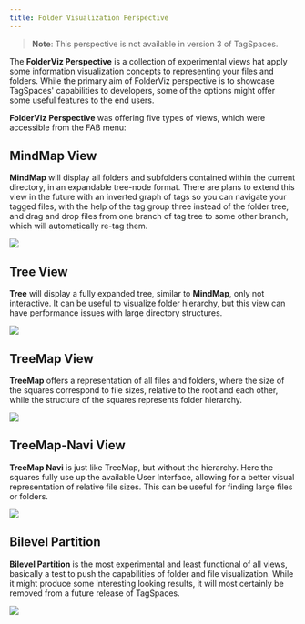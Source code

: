 ```yaml
---
title: Folder Visualization Perspective
---
```


> **Note**: This perspective is not available in version 3 of TagSpaces.

The **FolderViz Perspective** is a collection of experimental views hat apply some information visualization concepts to representing your files and folders. While the primary aim of FolderViz perspective is to showcase TagSpaces' capabilities to developers, some of the options might offer some useful features to the end users.

**FolderViz Perspective** was offering five types of views, which were accessible from the FAB menu:

## MindMap View

**MindMap** will display all folders and subfolders contained within the current directory, in an expandable tree-node format. There are plans to extend this view in the future with an inverted graph of tags so you can navigate your tagged files, with the help of the tag group three instead of the folder tree, and drag and drop files from one branch of tag tree to some other branch, which will automatically re-tag them.

![](/media/folderviz-mindmap.png)

## Tree View

**Tree** will display a fully expanded tree, similar to **MindMap**, only not interactive. It can be useful to visualize folder hierarchy, but this view can have performance issues with large directory structures.

![](/media/folderviz-tree-view.png)

## TreeMap View

**TreeMap** offers a representation of all files and folders, where the size of the squares correspond to file sizes, relative to the root and each other, while the structure of the squares represents folder hierarchy.

![](/media/folderviz-treemap.png)

## TreeMap-Navi View

**TreeMap Navi** is just like TreeMap, but without the hierarchy. Here the squares fully use up the available User Interface, allowing for a better visual representation of relative file sizes. This can be useful for finding large files or folders.

![](/media/folderviz-treemap-navi.png)

## Bilevel Partition

**Bilevel Partition** is the most experimental and least functional of all views, basically a test to push the capabilities of folder and file visualization. While it might produce some interesting looking results, it will most certainly be removed from a future release of TagSpaces.

![](/media/bilevel-partition.png)
